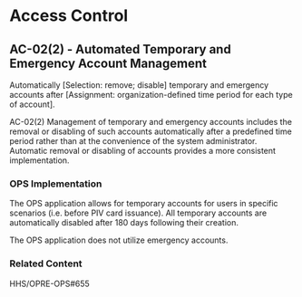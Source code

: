 # Access Control
## AC-02(2) - Automated Temporary and Emergency Account Management

Automatically [Selection: remove; disable] temporary and emergency accounts after [Assignment: organization-defined time period for each type of account].

AC-02(2) Management of temporary and emergency accounts includes the removal or disabling of such accounts automatically after a predefined time period rather than at the convenience of the system administrator. Automatic removal or disabling of accounts provides a more consistent implementation.

### OPS Implementation

The OPS application allows for temporary accounts for users in specific scenarios (i.e. before PIV card issuance). All temporary accounts are automatically disabled after 180 days following their creation.

The OPS application does not utilize emergency accounts.

### Related Content

HHS/OPRE-OPS#655
